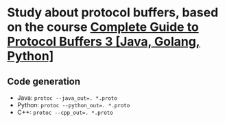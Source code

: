 # Study about protocol buffers, based on the course [Complete Guide to Protocol Buffers 3 [Java, Golang, Python]](https://www.udemy.com/course/protocol-buffers/)

## Code generation

* Java:
	``protoc --java_out=. *.proto``
* Python:
	``protoc --python_out=. *.proto``
* C++:
	``protoc --cpp_out=. *.proto``
